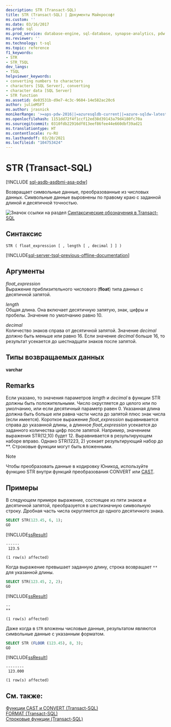 ```yaml
---
description: STR (Transact-SQL)
title: STR (Transact-SQL) | Документы Майкрософт
ms.custom: ''
ms.date: 03/16/2017
ms.prod: sql
ms.prod_service: database-engine, sql-database, synapse-analytics, pdw
ms.reviewer: ''
ms.technology: t-sql
ms.topic: reference
f1_keywords:
- STR
- STR_TSQL
dev_langs:
- TSQL
helpviewer_keywords:
- converting numbers to characters
- characters [SQL Server], converting
- character data [SQL Server]
- STR function
ms.assetid: de03531b-d9e7-4c3c-9604-14e582ac20c6
author: julieMSFT
ms.author: jrasnick
monikerRange: '>=aps-pdw-2016||=azuresqldb-current||=azure-sqldw-latest||>=sql-server-2016||>=sql-server-linux-2017||=azuresqldb-mi-current'
ms.openlocfilehash: 1151dd72f4f1ccf12ed38d39143a79d4180fc70a
ms.sourcegitcommit: 0310fdb22916df013eef86fee44e660dbf39ad21
ms.translationtype: HT
ms.contentlocale: ru-RU
ms.lasthandoff: 03/20/2021
ms.locfileid: "104753424"
---
```

# <a name="str-transact-sql"></a>STR (Transact-SQL)
[!INCLUDE [sql-asdb-asdbmi-asa-pdw](../../includes/applies-to-version/sql-asdb-asdbmi-asa-pdw.md)]

  Возвращает символьные данные, преобразованные из числовых данных. Символьные данные выровнены по правому краю с заданной длиной и десятичной точностью. 
  
 ![Значок ссылки на раздел](../../database-engine/configure-windows/media/topic-link.gif "Значок ссылки на раздел") [Синтаксические обозначения в Transact-SQL](../../t-sql/language-elements/transact-sql-syntax-conventions-transact-sql.md)  
  
## <a name="syntax"></a>Синтаксис  
  
```syntaxsql
STR ( float_expression [ , length [ , decimal ] ] )  
```  
  
[!INCLUDE[sql-server-tsql-previous-offline-documentation](../../includes/sql-server-tsql-previous-offline-documentation.md)]

## <a name="arguments"></a>Аргументы
 *float_expression*  
 Выражение приблизительного числового (**float**) типа данных с десятичной запятой.  
  
 *length*  
 Общая длина. Она включает десятичную запятую, знак, цифры и пробелы. Значение по умолчанию равно 10.  
  
 *decimal*  
 Количество знаков справа от десятичной запятой. Значение *decimal* должно быть меньше или равно 16. Если значение *decimal* больше 16, то результат усекается до шестнадцати знаков после запятой.  
  
## <a name="return-types"></a>Типы возвращаемых данных  
 **varchar**  
  
## <a name="remarks"></a>Remarks  
 Если указано, то значения параметров *length* и *decimal* в функции STR должны быть положительными. Число округляется до целого или по умолчанию, или если десятичный параметр равен 0. Указанная длина должна быть больше или равна части числа до запятой плюс знак числа (если имеется). Короткое выражение *float_expression* выравнивается справа до указанной длины, а длинное *float_expression* усекается до заданного количества цифр после запятой. Например, значением выражения STR(12,10) будет 12. Выравнивается в результирующем наборе вправо. Однако STR(1223, 2) усекает результирующий набор до \*\*. Строковые функции могут быть вложенными.  
  
> [!NOTE]  
>  Чтобы преобразовать данные в кодировку Юникод, используйте функцию STR внутри функций преобразования CONVERT или [CAST](../../t-sql/functions/cast-and-convert-transact-sql.md).  
  
## <a name="examples"></a>Примеры  
 В следующем примере выражение, состоящее из пяти знаков и десятичной запятой, преобразуется в шестизначную символьную строку. Дробная часть числа округляется до одного десятичного знака.  
  
```sql
SELECT STR(123.45, 6, 1);  
GO  
```  
  
 [!INCLUDE[ssResult](../../includes/ssresult-md.md)]  
  
```  
------  
 123.5  
  
(1 row(s) affected)  
```  
  
 Когда выражение превышает заданную длину, строка возвращает `**` для указанной длины.  
  
```sql
SELECT STR(123.45, 2, 2);  
GO  
```  
  
 [!INCLUDE[ssResult](../../includes/ssresult-md.md)]  
  
```  
--  
**  
  
(1 row(s) affected)  
```  
  
 Даже когда в `STR` вложены числовые данные, результатом являются символьные данные с указанным форматом.  
  
```sql
SELECT STR (FLOOR (123.45), 8, 3);
GO  
```  
  
 [!INCLUDE[ssResult](../../includes/ssresult-md.md)]  
  
```  
--------  
 123.000  
  
(1 row(s) affected)  
```  
  
## <a name="see-also"></a>См. также:  
 [Функции CAST и CONVERT (Transact-SQL)](../../t-sql/functions/cast-and-convert-transact-sql.md)  
 [FORMAT &#40;Transact-SQL&#41;](../../t-sql/functions/format-transact-sql.md)  
 [Строковые функции (Transact-SQL)](../../t-sql/functions/string-functions-transact-sql.md)  
  
  

